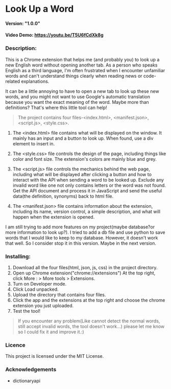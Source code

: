 # Look Up a Word #
#### Version: "1.0.0"
#### Video Demo: <https://youtu.be/T5U6fCdXk8g> ####
### Description:
This is a Chrome extension that helps me (and probably you) to look up a new English word without opening another tab.
As a person who speaks English as a third language, I'm often frustrated when I encounter unfamiliar words and can't understand things clearly when reading news or code-related explanations.

It can be a little annoying to have to open a new tab to look up these new words, and you might not want to use Google's automatic translation because you want the exact meaning of the word. Maybe more than definitions? That's where this little tool can help!

>The project contains four files-<index.html>, <manifest.json>, <script.js>, <style.css>.

1. The <index.html> file contains what will be displayed on the window. It mainly has an input and a button to look up. When found, use a div element to insert in.

2. The <style.css> file controls the design of the page, including things like color and font size. The extension's colors are mainly blue and grey.

3. The <script.js> file controls the mechanics behind the web page, including what will be displayed after clicking a button and how to interact with the API when sending a word to be looked up. Exclude any invalid word like one not only contains letters or the word was not found.
Get the API document and process it in JavaScript and send the useful data(the definition, synonyms) back to html file.

4. The <manifest.json> file contains information about the extension, including its name, version control, a simple description, and what will happen when the extension is opened.

I am still trying to add more features on my project(maybe database?or more information to look up?). I tried to add a db file and use python to save words that I would like to keep to my database. However, it doesn't work that well. So I consider stop it in this version. Maybe in the next version.

### Installing:
1. Download all the four files(html, json, js, css) in the project directory.
2. Open up Chrome extension("chrome://extensions")
At the top right, click More : > More tools > Extensions.
3. Turn on Developer mode.
4. Click Load unpacked.
5. Upload the directory that contains four files.
6. Click the app and the extensions at the top right and choose the chrome extension you just uploaded.
7. Test the tool!
>If you encounter any problem(Like cannot detect the normal words, still accept invalid words, the tool doesn't work...) please let me know so I could fix it and improve it.:)
### Licence
This project is licensed under the MIT License.

### Acknowledgements
* dictionaryapi
